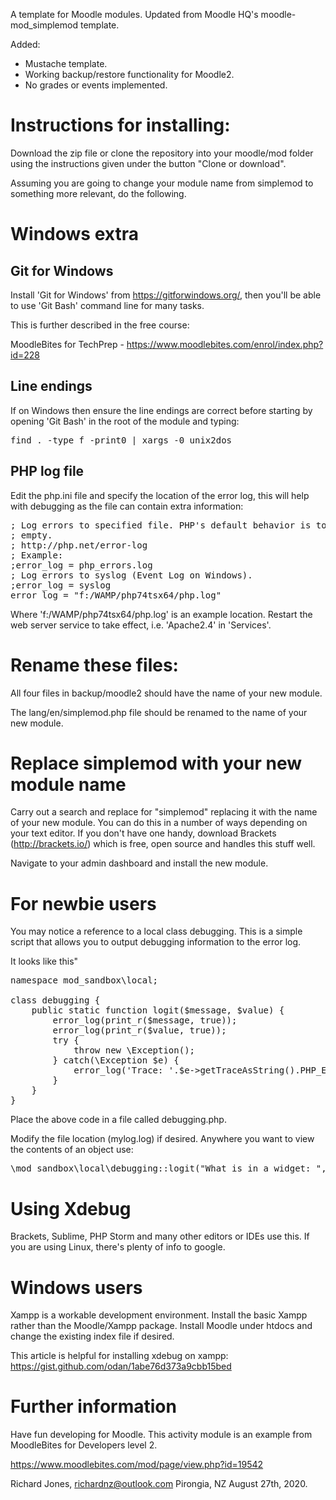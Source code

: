 A template for Moodle modules.  Updated from Moodle HQ's moodle-mod_simplemod template.

Added:

 - Mustache template.
 - Working backup/restore functionality for Moodle2.
 - No grades or events implemented.

Instructions for installing:
============================

Download the zip file or clone the repository into your moodle/mod folder using the instructions given under the button "Clone or download".

Assuming you are going to change your module name from simplemod to something more relevant, do the following.

Windows extra
===========================

Git for Windows
---------------
Install 'Git for Windows' from https://gitforwindows.org/, then you'll be able to use 'Git Bash' command line for many tasks.

This is further described in the free course:

MoodleBites for TechPrep - https://www.moodlebites.com/enrol/index.php?id=228

Line endings
------------

If on Windows then ensure the line endings are correct before starting by opening 'Git Bash' in the root of the module and typing:

<pre>
find . -type f -print0 | xargs -0 unix2dos
</pre>

PHP log file
------------

Edit the php.ini file and specify the location of the error log, this will help with debugging as the file can contain extra information:

<pre>
; Log errors to specified file. PHP's default behavior is to leave this value
; empty.
; http://php.net/error-log
; Example:
;error_log = php_errors.log
; Log errors to syslog (Event Log on Windows).
;error_log = syslog
error_log = "f:/WAMP/php74tsx64/php.log"
</pre>

Where 'f:/WAMP/php74tsx64/php.log' is an example location.  Restart the web server service to take effect, i.e. 'Apache2.4' in 'Services'.


Rename these files:
===================
All four files in backup/moodle2 should have the name of your new module.

The lang/en/simplemod.php file should be renamed to the name of your new module.


Replace simplemod with your new module name
========================================
Carry out a search and replace for "simplemod" replacing it with the name of your new module.  You can do this in a number of ways depending on your text editor.  If you don't have one handy, download Brackets (http://brackets.io/) which is free, open source and handles this stuff well.

Navigate to your admin dashboard and install the new module.

For newbie users
================
You may notice a reference to a local class debugging.  This is a simple script that allows you to output debugging information to the error log.

It looks like this"

<pre>
namespace mod_sandbox\local;

class debugging {
    public static function logit($message, $value) {
        error_log(print_r($message, true));
        error_log(print_r($value, true));
        try {
            throw new \Exception();
        } catch(\Exception $e) {
            error_log('Trace: '.$e->getTraceAsString().PHP_EOL);
        }
    }
}
</pre>

Place the above code in a file called debugging.php.

Modify the file location (mylog.log) if desired.  Anywhere you want to view the contents of an object use:
<pre>
\mod_sandbox\local\debugging::logit("What is in a widget: ", $sandbox);
</pre>

Using Xdebug
============
Brackets, Sublime, PHP Storm and many other editors or IDEs use this.  If you are using Linux, there's plenty of info to google.

Windows users
=============
Xampp is a workable development environment.  Install the basic Xampp rather than the Moodle/Xampp package.  Install Moodle under htdocs and change the existing index file if desired.

This article is helpful for installing xdebug on xampp:
https://gist.github.com/odan/1abe76d373a9cbb15bed

Further information
===================
Have fun developing for Moodle.  This activity module is an example from MoodleBites for Developers level 2.

https://www.moodlebites.com/mod/page/view.php?id=19542

Richard Jones, richardnz@outlook.com
Pirongia, NZ
August 27th, 2020.